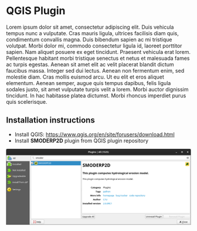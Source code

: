 # QGIS Plugin

Lorem ipsum dolor sit amet, consectetur adipiscing elit. Duis vehicula tempus
nunc a vulputate. Cras mauris ligula, ultrices facilisis diam quis, condimentum
convallis magna. Duis bibendum sapien ac mi tristique volutpat. Morbi dolor mi,
commodo consectetur ligula id, laoreet porttitor sapien. Nam aliquet posuere ex
eget tincidunt. Praesent vehicula erat lorem. Pellentesque habitant morbi
tristique senectus et netus et malesuada fames ac turpis egestas. Aenean sit
amet elit ac velit placerat blandit dictum faucibus massa. Integer sed dui
lectus. Aenean non fermentum enim, sed molestie diam. Cras mollis euismod arcu.
Ut eu elit et eros aliquet elementum. Aenean semper, augue quis tempus dapibus,
felis ligula sodales justo, sit amet vulputate turpis velit a lorem. Morbi
auctor dignissim tincidunt. In hac habitasse platea dictumst. Morbi rhoncus
imperdiet purus quis scelerisque.

## Installation instructions

* Install QGIS: <https://www.qgis.org/en/site/forusers/download.html>
* Install **SMODERP2D** plugin from QGIS plugin repository

![Install QGIS SMODERP2D plugin](./img/qgis-plugin-install.png)

